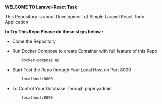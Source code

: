  **WELCOME TO Laravel-React Task**

This Repository is about Development of Simple Laravel React Todo Application

**to Try This Repo Please do these steps below :**

- Clone the Repository 

- Run Docker Compose to create Container with full feature of this Repo
    ```sh
        docker-compose up
    ```

- Start Test the Repo through Your Local Host on Port 8000
    ```sh
        localhost:8000
    ```
    
- To Control Your Database Through phpmyadmin
    ```sh
        localhost:8090
    ```